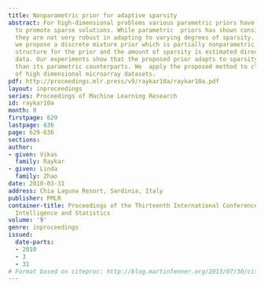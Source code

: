 ```yaml
---
title: Nonparametric prior for adaptive sparsity
abstract: For high-dimensional problems various parametric priors have been proposed
  to promote sparse solutions. While parametric  priors has shown considerable success
  they are not very robust in adapting to varying degrees of sparsity. In this work
  we propose a discrete mixture prior which is partially nonparametric. The right
  structure for the prior and the amount of sparsity is estimated directly from the
  data. Our experiments show that the proposed prior adapts to sparsity much better
  than its parametric counterparts. We  apply the proposed method to classification
  of high dimensional microarray datasets.
pdf: http://proceedings.mlr.press/v9/raykar10a/raykar10a.pdf
layout: inproceedings
series: Proceedings of Machine Learning Research
id: raykar10a
month: 0
firstpage: 629
lastpage: 636
page: 629-636
sections: 
author:
- given: Vikas
  family: Raykar
- given: Linda
  family: Zhao
date: 2010-03-31
address: Chia Laguna Resort, Sardinia, Italy
publisher: PMLR
container-title: Proceedings of the Thirteenth International Conference on Artificial
  Intelligence and Statistics
volume: '9'
genre: inproceedings
issued:
  date-parts:
  - 2010
  - 3
  - 31
# Format based on citeproc: http://blog.martinfenner.org/2013/07/30/citeproc-yaml-for-bibliographies/
---
```

